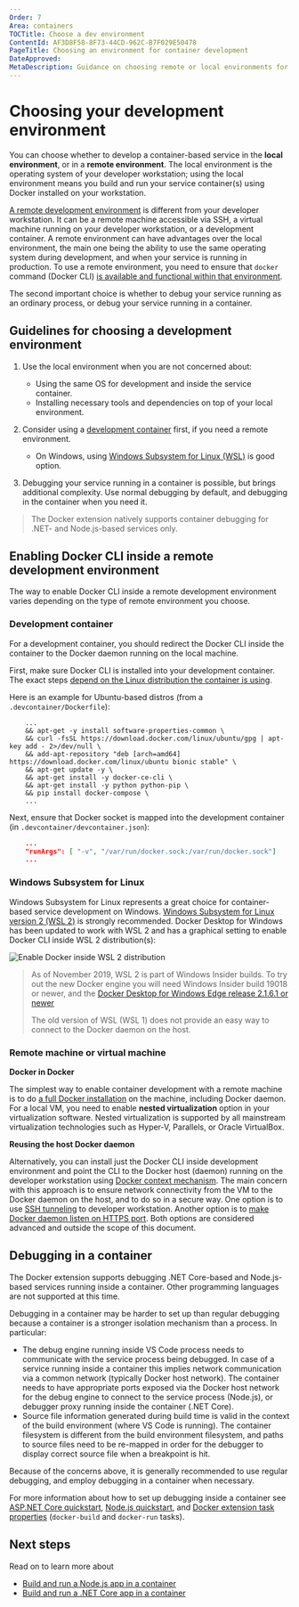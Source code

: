 ```yaml
---
Order: 7
Area: containers
TOCTitle: Choose a dev environment
ContentId: AF3D8F58-8F73-44CD-962C-B7F029E50478
PageTitle: Choosing an environment for container development
DateApproved:
MetaDescription: Guidance on choosing remote or local environments for developing and debugging containerized apps, using Visual Studio Code.
---
```

# Choosing your development environment

You can choose whether to develop a container-based service in the **local environment**, or in a **remote environment**. The local environment is the operating system of your developer workstation; using the local environment means you build and run your service container(s) using Docker installed on your workstation.

[A remote development environment](/docs/remote/remote-overview.md) is different from your developer workstation. It can be a remote machine accessible via SSH, a virtual machine running on your developer workstation, or a development container. A remote environment can have advantages over the local environment, the main one being the ability to use the same operating system during development, and when your service is running in production. To use a remote environment, you need to ensure that `docker` command (Docker CLI) [is available and functional within that environment](#enabling-docker-cli-inside-a-development-environment).

The second important choice is whether to debug your service running as an ordinary process, or debug your service running in a container.

## Guidelines for choosing a development environment

1. Use the local environment when you are not concerned about:

   - Using the same OS for development and inside the service container.
   - Installing necessary tools and dependencies on top of your local environment.

1. Consider using a [development container](/docs/remote/containers.md) first, if you need a remote environment.

    - On Windows, using [Windows Subsystem for Linux (WSL)](#windows-subsystem-for-linux) is good option.

1. Debugging your service running in a container is possible, but brings additional complexity. Use normal debugging by default, and debugging in the container when you need it.

> The Docker extension natively supports container debugging for .NET- and Node.js-based services only.

## Enabling Docker CLI inside a remote development environment

The way to enable Docker CLI inside a remote development environment varies depending on the type of remote environment you choose.

### Development container

For a development container, you should redirect the Docker CLI inside the container to the Docker daemon running on the local machine.

First, make sure Docker CLI is installed into your development container. The exact steps [depend on the Linux distribution the container is using](https://docs.docker.com/install/).

Here is an example for Ubuntu-based distros (from a `.devcontainer/Dockerfile`):

```cli
    ...
    && apt-get -y install software-properties-common \
    && curl -fsSL https://download.docker.com/linux/ubuntu/gpg | apt-key add - 2>/dev/null \
    && add-apt-repository "deb [arch=amd64] https://download.docker.com/linux/ubuntu bionic stable" \
    && apt-get update -y \
    && apt-get install -y docker-ce-cli \
    && apt-get install -y python python-pip \
    && pip install docker-compose \
    ...
```

Next, ensure that Docker socket is mapped into the development container (in `.devcontainer/devcontainer.json`):

```json
    ...
    "runArgs": [ "-v", "/var/run/docker.sock:/var/run/docker.sock"]
    ...
```

### Windows Subsystem for Linux

Windows Subsystem for Linux represents a great choice for container-based service development on Windows. [Windows Subsystem for Linux version 2 (WSL 2)](https://docs.microsoft.com/windows/wsl/wsl2-index) is strongly recommended. Docker Desktop for Windows has been updated to work with WSL 2 and has a graphical setting to enable Docker CLI inside WSL 2 distribution(s):

![Enable Docker inside WSL 2 distribution](images/devenv/devenv-enable-docker-wsl2.png)

> As of November 2019, WSL 2 is part of Windows Insider builds. To try out the new Docker engine you will need Windows Insider build 19018 or newer, and the [Docker Desktop for Windows Edge release 2.1.6.1 or newer](https://docs.docker.com/docker-for-windows/edge-release-notes/)
>
> The old version of WSL (WSL 1) does not provide an easy way to connect to the Docker daemon on the host.

### Remote machine or virtual machine

**Docker in Docker**

The simplest way to enable container development with a remote machine is to do [a full Docker installation](https://docs.docker.com/install/) on the machine, including Docker daemon. For a local VM, you need to enable **nested virtualization** option in your virtualization software. Nested virtualization is supported by all mainstream virtualization technologies such as Hyper-V, Parallels, or Oracle VirtualBox.

**Reusing the host Docker daemon**

Alternatively, you can install just the Docker CLI inside development environment and point the CLI to the Docker host (daemon) running on the developer workstation using [Docker context mechanism](https://docs.docker.com/engine/context/working-with-contexts/). The main concern with this approach is to ensure network connectivity from the VM to the Docker daemon on the host, and to do so in a secure way. One option is to use [SSH tunneling](/docs/containers/ssh.md) to developer workstation. Another option is to [make Docker daemon listen on HTTPS port](https://docs.docker.com/engine/security/https/). Both options are considered advanced and outside the scope of this document.

## Debugging in a container

The Docker extension supports debugging .NET Core-based and Node.js-based services running inside a container. Other programming languages are not supported at this time.

Debugging in a container may be harder to set up than regular debugging because a container is a stronger isolation mechanism than a process. In particular:

- The debug engine running inside VS Code process needs to communicate with the service process being debugged. In case of a service running inside a container this implies network communication via a common network (typically Docker host network). The container needs to have appropriate ports exposed via the Docker host network for the debug engine to connect to the service process (Node.js), or debugger proxy running inside the container (.NET Core).
- Source file information generated during build time is valid in the context of the build environment (where VS Code is running). The container filesystem is different from the build environment filesystem, and paths to source files need to be re-mapped in order for the debugger to display correct source file when a breakpoint is hit.

Because of the concerns above, it is generally recommended to use regular debugging, and employ debugging in a container when necessary.

For more information about how to set up debugging inside a container see [ASP.NET Core quickstart](/docs/containers/quickstart-aspnet-core.md), [Node.js quickstart](/docs/containers/quickstart-node.md), and [Docker extension task properties](/docs/containers/reference.md) (`docker-build` and `docker-run` tasks).

## Next steps

Read on to learn more about

- [Build and run a Node.js app in a container](/docs/containers/quickstart-node.md)
- [Build and run a .NET Core app in a container](/docs/containers/quickstart-aspnet-core.md)